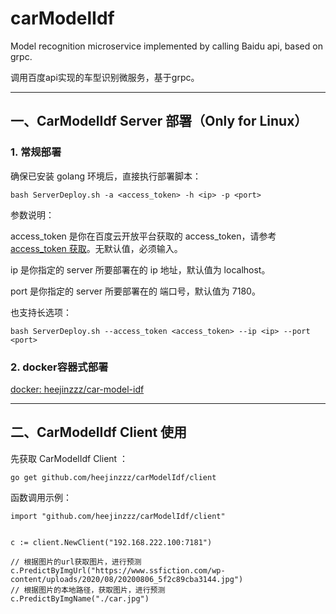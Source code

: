 # carModelIdf
Model recognition microservice implemented by calling Baidu api, based on grpc.  

调用百度api实现的车型识别微服务，基于grpc。

----
## 一、CarModelIdf Server 部署（Only for Linux）

### 1. 常规部署
确保已安装 golang 环境后，直接执行部署脚本：
 
    bash ServerDeploy.sh -a <access_token> -h <ip> -p <port>

参数说明：

access_token 是你在百度云开放平台获取的 access_token，请参考[access_token 获取](https://ai.baidu.com/ai-doc/REFERENCE/Ck3dwjhhu)。无默认值，必须输入。

ip 是你指定的 server 所要部署在的 ip 地址，默认值为 localhost。

port 是你指定的 server 所要部署在的 端口号，默认值为 7180。

也支持长选项：

    bash ServerDeploy.sh --access_token <access_token> --ip <ip> --port <port>
    
### 2. docker容器式部署
[docker: heejinzzz/car-model-idf](https://hub.docker.com/repository/docker/heejinzzz/car-model-idf)

----

## 二、CarModelIdf Client 使用
先获取 CarModelIdf Client ：

    go get github.com/heejinzzz/carModelIdf/client

函数调用示例：

    import "github.com/heejinzzz/carModelIdf/client"
    
    
    c := client.NewClient("192.168.222.100:7181")
    
    // 根据图片的url获取图片，进行预测
    c.PredictByImgUrl("https://www.ssfiction.com/wp-content/uploads/2020/08/20200806_5f2c89cba3144.jpg")
    // 根据图片的本地路径，获取图片，进行预测
    c.PredictByImgName("./car.jpg")
